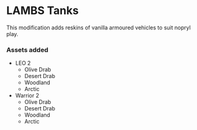 # LAMBS Tanks 
This modification adds reskins of vanilla armoured vehicles to suit nopryl play. 

### Assets added
* LEO 2 
    * Olive Drab
    * Desert Drab
    * Woodland 
    * Arctic 
* Warrior 2 
    * Olive Drab
    * Desert Drab
    * Woodland 
    * Arctic 

